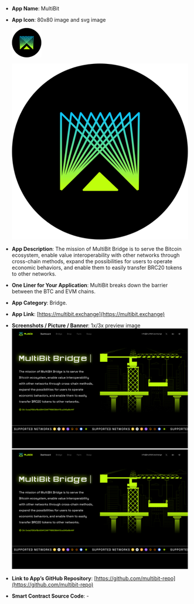 - **App Name**: MultiBit
- **App Icon**: 80x80 image and svg image
   
   ![80x80.png](./80x80.png)

   ![logo.svg](./logo.svg)
  
- **App Description**: The mission of MultiBit Bridge is to serve the Bitcoin ecosystem, enable value interoperability with other networks through cross-chain methods, expand the possibilities for users to operate economic behaviors, and enable them to easily transfer BRC20 tokens to other networks.

- **One Liner for Your Application**: MultiBit breaks down the barrier between the BTC and EVM chains.

- **App Category**: Bridge.

- **App Link**: [https://multibit.exchange](https://multibit.exchange)

- **Screenshots / Picture / Banner**: 1x/3x preview image
![Preview Banner](./preview.588x400.png)
![3x Preview Banner](./preview.1764x1200.png)

- **Link to App’s GitHub Repository**: [https://github.com/multibit-repo](https://github.com/multibit-repo)

- **Smart Contract Source Code**: -
